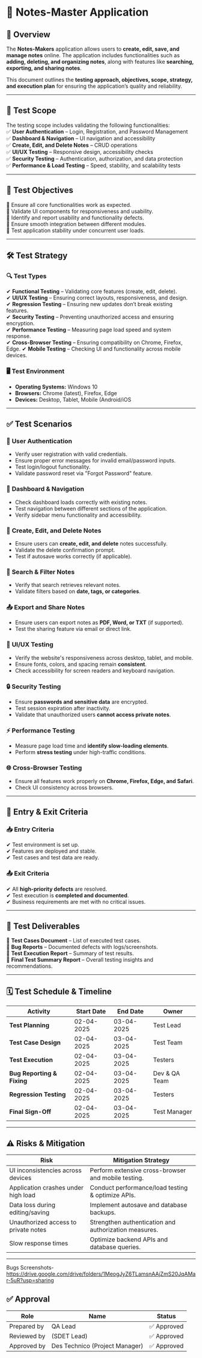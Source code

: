 # 📌 Notes-Master Application 

## 📖 Overview  
The **Notes-Makers** application allows users to **create, edit, save, and manage notes** online. The application includes functionalities such as **adding, deleting, and organizing notes**, along with features like **searching, exporting, and sharing notes**.  

This document outlines the **testing approach, objectives, scope, strategy, and execution plan** for ensuring the application’s quality and reliability.  

---  
## 📝 Test Scope  
The testing scope includes validating the following functionalities:  
✅ **User Authentication** – Login, Registration, and Password Management  
✅ **Dashboard & Navigation** – UI navigation and accessibility  
✅ **Create, Edit, and Delete Notes** – CRUD operations   
✅ **UI/UX Testing** – Responsive design, accessibility checks  
✅ **Security Testing** – Authentication, authorization, and data protection  
✅ **Performance & Load Testing** – Speed, stability, and scalability tests  

---  
## 🎯 Test Objectives  
🔹 Ensure all core functionalities work as expected.  
🔹 Validate UI components for responsiveness and usability.  
🔹 Identify and report usability and functionality defects.  
🔹 Ensure smooth integration between different modules.  
🔹 Test application stability under concurrent user loads.  

---  
## 🛠️ Test Strategy  

### 🔍 **Test Types**  
✔ **Functional Testing** – Validating core features (create, edit, delete).  
✔ **UI/UX Testing** – Ensuring correct layouts, responsiveness, and design.  
✔ **Regression Testing** – Ensuring new updates don’t break existing features.  
✔ **Security Testing** – Preventing unauthorized access and ensuring encryption.  
✔ **Performance Testing** – Measuring page load speed and system response.  
✔ **Cross-Browser Testing** – Ensuring compatibility on Chrome, Firefox, Edge.
✔ **Mobile Testing** – Checking UI and functionality across mobile devices.  

### 🖥️ **Test Environment**  
- **Operating Systems:** Windows 10
- **Browsers:** Chrome (latest), Firefox, Edge 
- **Devices:** Desktop, Tablet, Mobile (Android/iOS 

---  
## ✅ Test Scenarios  

### 🔑 **User Authentication**  
- Verify user registration with valid credentials.  
- Ensure proper error messages for invalid email/password inputs.  
- Test login/logout functionality.  
- Validate password reset via "Forgot Password" feature.  

### 📌 **Dashboard & Navigation**  
- Check dashboard loads correctly with existing notes.  
- Test navigation between different sections of the application.  
- Verify sidebar menu functionality and accessibility.  

### 📝 **Create, Edit, and Delete Notes**  
- Ensure users can **create, edit, and delete** notes successfully.  
- Validate the delete confirmation prompt.  
- Test if autosave works correctly (if applicable).  

### 🔎 **Search & Filter Notes**  
- Verify that search retrieves relevant notes.  
- Validate filters based on **date, tags, or categories**.  

### 📤 **Export and Share Notes**  
- Ensure users can export notes as **PDF, Word, or TXT** (if supported).  
- Test the sharing feature via email or direct link.  

### 🎨 **UI/UX Testing**  
- Verify the website's responsiveness across desktop, tablet, and mobile.  
- Ensure fonts, colors, and spacing remain **consistent**.  
- Check accessibility for screen readers and keyboard navigation.  

### 🔒 **Security Testing**  
- Ensure **passwords and sensitive data** are encrypted.  
- Test session expiration after inactivity.  
- Validate that unauthorized users **cannot access private notes**.  

### ⚡ **Performance Testing**  
- Measure page load time and **identify slow-loading elements**.  
- Perform **stress testing** under high-traffic conditions.  

### 🌐 **Cross-Browser Testing**  
- Ensure all features work properly on **Chrome, Firefox, Edge, and Safari**.  
- Check UI consistency across browsers.  

---  
## 🚀 Entry & Exit Criteria  

### **📥 Entry Criteria**  
✔ Test environment is set up.  
✔ Features are deployed and stable.  
✔ Test cases and test data are ready.  

### **📤 Exit Criteria**  
✔ All **high-priority defects** are resolved.  
✔ Test execution is **completed and documented**.  
✔ Business requirements are met with no critical issues.  

---  
## 📜 Test Deliverables  
📌 **Test Cases Document** – List of executed test cases.  
📌 **Bug Reports** – Documented defects with logs/screenshots.  
📌 **Test Execution Report** – Summary of test results.  
📌 **Final Test Summary Report** – Overall testing insights and recommendations.  

---  
## 🗓️ Test Schedule & Timeline  

| **Activity** | **Start Date** | **End Date** | **Owner** |  
|-------------|--------------|------------|-----------|  
| **Test Planning** | 02-04-2025 | 03-04-2025 | Test Lead |  
| **Test Case Design** | 02-04-2025 | 03-04-2025 | Test Team |  
| **Test Execution** | 02-04-2025 | 03-04-2025 | Testers |  
| **Bug Reporting & Fixing** | 02-04-2025 | 03-04-2025 | Dev & QA Team |  
| **Regression Testing** | 02-04-2025 | 03-04-2025 | Testers |  
| **Final Sign-Off** | 02-04-2025 | 03-04-2025 | Test Manager |  

---  
## ⚠️ Risks & Mitigation  

| **Risk** | **Mitigation Strategy** |  
|---------|--------------------|  
| UI inconsistencies across devices | Perform extensive cross-browser and mobile testing. |  
| Application crashes under high load | Conduct performance/load testing & optimize APIs. |  
| Data loss during editing/saving | Implement autosave and database backups. |  
| Unauthorized access to private notes | Strengthen authentication and authorization measures. |  
| Slow response times | Optimize backend APIs and database queries. |  

---  

Bugs Screenshots-  https://drive.google.com/drive/folders/1MeogJyZ6TLamsnAAjZmS20JqAMar-5uR?usp=sharing
## ✅ Approval  

| **Role** | **Name** | **Status** |  
|---------|--------|---------|  
| Prepared by | QA Lead | ✅ Approved |  
| Reviewed by |(SDET Lead) | ✅ Approved |  
| Approved by | Des Technico (Project Manager) | ✅ Approved |  

